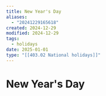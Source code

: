 ```yaml
---
title: New Year's Day
aliases:
  - "20241229165618"
created: 2024-12-29
modified: 2024-12-29
tags:
  - holidays
date: 2025-01-01
type: "[[403.02 National holidays]]"
---
```

# New Year's Day
